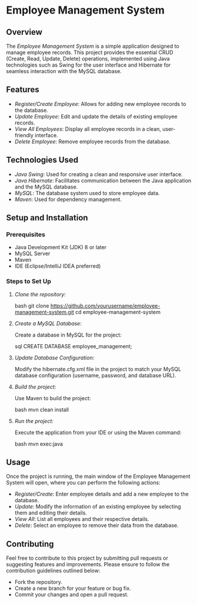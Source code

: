 # Employee Management System

## Overview

The *Employee Management System* is a simple application designed to manage employee records. This project provides the essential CRUD (Create, Read, Update, Delete) operations, implemented using Java technologies such as Swing for the user interface and Hibernate for seamless interaction with the MySQL database.

## Features

- *Register/Create Employee*: Allows for adding new employee records to the database.
- *Update Employee*: Edit and update the details of existing employee records.
- *View All Employees*: Display all employee records in a clean, user-friendly interface.
- *Delete Employee*: Remove employee records from the database.

## Technologies Used

- *Java Swing*: Used for creating a clean and responsive user interface.
- *Java Hibernate*: Facilitates communication between the Java application and the MySQL database.
- *MySQL*: The database system used to store employee data.
- *Maven*: Used for dependency management.

## Setup and Installation

### Prerequisites

- Java Development Kit (JDK) 8 or later
- MySQL Server
- Maven
- IDE (Eclipse/IntelliJ IDEA preferred)

### Steps to Set Up

1. *Clone the repository:*

   bash
   git clone https://github.com/yourusername/employee-management-system.git
   cd employee-management-system
   

2. *Create a MySQL Database:*

   Create a database in MySQL for the project:

   sql
   CREATE DATABASE employee_management;
   

3. *Update Database Configuration:*

   Modify the hibernate.cfg.xml file in the project to match your MySQL database configuration (username, password, and database URL).

4. *Build the project:*

   Use Maven to build the project:

   bash
   mvn clean install
   

5. *Run the project:*

   Execute the application from your IDE or using the Maven command:

   bash
   mvn exec:java
   

## Usage

Once the project is running, the main window of the Employee Management System will open, where you can perform the following actions:

- *Register/Create*: Enter employee details and add a new employee to the database.
- *Update*: Modify the information of an existing employee by selecting them and editing their details.
- *View All*: List all employees and their respective details.
- *Delete*: Select an employee to remove their data from the database.

## Contributing

Feel free to contribute to this project by submitting pull requests or suggesting features and improvements. Please ensure to follow the contribution guidelines outlined below:

- Fork the repository.
- Create a new branch for your feature or bug fix.
- Commit your changes and open a pull request.  
